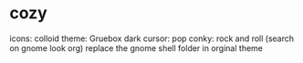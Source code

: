 # cozy
icons: colloid 
theme: Gruebox dark
cursor: pop
conky: rock and roll (search on gnome look org)
replace the gnome shell folder in orginal theme
